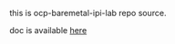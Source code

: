 this is ocp-baremetal-ipi-lab repo source.

doc is available [here](https://ocp-baremetal-ipi-lab.readthedocs.io/en/latest)
